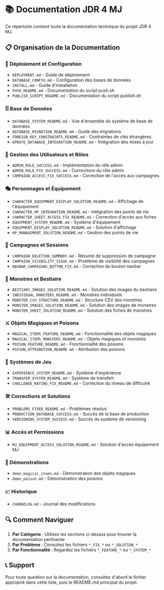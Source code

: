 # 📚 Documentation JDR 4 MJ

Ce répertoire contient toute la documentation technique du projet JDR 4 MJ.

## 📋 Organisation de la Documentation

### 🚀 **Déploiement et Configuration**
- `DEPLOYMENT.md` - Guide de déploiement
- `DATABASE_CONFIG.md` - Configuration des bases de données
- `INSTALL.md` - Guide d'installation
- `PUSH_README.md` - Documentation du script push.sh
- `PUBLISH_SCRIPT_README.md` - Documentation du script publish.sh

### 🗄️ **Base de Données**
- `DATABASE_SYSTEM_README.md` - Vue d'ensemble du système de base de données
- `DATABASE_MIGRATION_README.md` - Guide des migrations
- `FOREIGN_KEY_CONSTRAINTS_README.md` - Contraintes de clés étrangères
- `UPDATE_DATABASE_INTEGRATION_README.md` - Intégration des mises à jour

### 👥 **Gestion des Utilisateurs et Rôles**
- `ADMIN_ROLE_SUCCESS.md` - Implémentation du rôle admin
- `ADMIN_ROLE_FIX_SUCCESS.md` - Corrections du rôle admin
- `CAMPAIGN_ACCESS_FIX_SUCCESS.md` - Correction de l'accès aux campagnes

### 🎭 **Personnages et Équipement**
- `CHARACTER_EQUIPMENT_DISPLAY_SOLUTION_README.md` - Affichage de l'équipement
- `CHARACTER_HP_INTEGRATION_README.md` - Intégration des points de vie
- `CHARACTER_SHEET_ACCESS_FIX_README.md` - Correction d'accès aux fiches
- `EQUIPMENT_SYSTEM_README.md` - Système d'équipement
- `EQUIPMENT_DISPLAY_SOLUTION_README.md` - Solution d'affichage
- `HP_MANAGEMENT_SOLUTION_README.md` - Gestion des points de vie

### 🏰 **Campagnes et Sessions**
- `CAMPAIGN_DELETION_SUMMARY.md` - Résumé de suppression de campagne
- `CAMPAIGN_VISIBILITY_ISSUE.md` - Problème de visibilité des campagnes
- `NAVBAR_CAMPAIGNS_BUTTON_FIX.md` - Correction du bouton navbar

### 🐉 **Monstres et Bestiaire**
- `BESTIARY_IMAGES_SOLUTION_README.md` - Solution des images du bestiaire
- `INDIVIDUAL_MONSTERS_README.md` - Monstres individuels
- `MONSTER_CSV_STRUCTURE_README.md` - Structure CSV des monstres
- `MONSTER_IMAGES_SOLUTION_README.md` - Solution des images de monstres
- `MONSTER_SHEET_SOLUTION_README.md` - Solution des fiches de monstres

### ⚔️ **Objets Magiques et Poisons**
- `MAGICAL_ITEMS_FEATURE_README.md` - Fonctionnalité des objets magiques
- `MAGICAL_ITEMS_MONSTERS_README.md` - Objets magiques et monstres
- `POISON_FEATURE_README.md` - Fonctionnalité des poisons
- `POISON_ATTRIBUTION_README.md` - Attribution des poisons

### 🎲 **Systèmes de Jeu**
- `EXPERIENCE_SYSTEM_README.md` - Système d'expérience
- `TRANSFER_SYSTEM_README.md` - Système de transfert
- `CHALLENGE_RATING_FIX_README.md` - Correction du niveau de difficulté

### 🛠️ **Corrections et Solutions**
- `PROBLEMS_FIXED_README.md` - Problèmes résolus
- `PRODUCTION_DATABASE_SUCCESS.md` - Succès de la base de production
- `VERSIONING_SYSTEM_SUCCESS.md` - Succès du système de versioning

### 📊 **Accès et Permissions**
- `MJ_EQUIPMENT_ACCESS_SOLUTION_README.md` - Solution d'accès équipement MJ

### 📝 **Démonstrations**
- `demo_magical_items.md` - Démonstration des objets magiques
- `demo_poison.md` - Démonstration des poisons

### 📈 **Historique**
- `CHANGELOG.md` - Journal des modifications

## 🔍 **Comment Naviguer**

1. **Par Catégorie** : Utilisez les sections ci-dessus pour trouver la documentation pertinente
2. **Par Problème** : Consultez les fichiers `*_FIX_*` ou `*_SOLUTION_*`
3. **Par Fonctionnalité** : Regardez les fichiers `*_FEATURE_*` ou `*_SYSTEM_*`

## 📞 **Support**

Pour toute question sur la documentation, consultez d'abord le fichier approprié dans cette liste, puis le README.md principal du projet.
